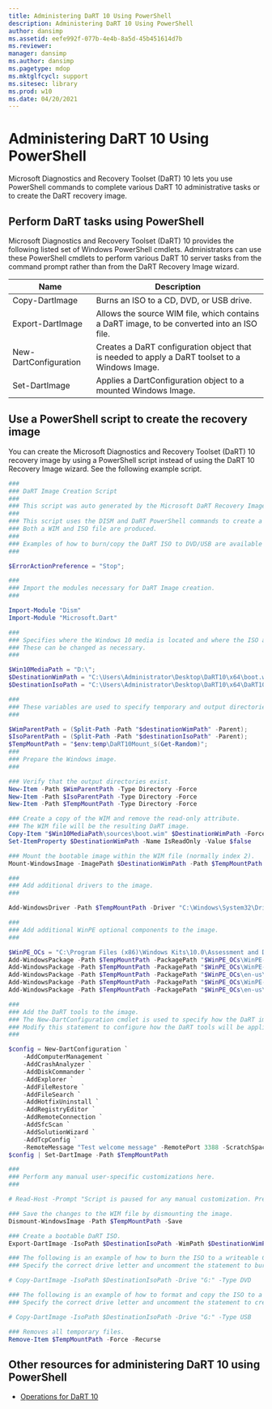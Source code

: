```yaml
---
title: Administering DaRT 10 Using PowerShell
description: Administering DaRT 10 Using PowerShell
author: dansimp
ms.assetid: eefe992f-077b-4e4b-8a5d-45b451614d7b
ms.reviewer:
manager: dansimp
ms.author: dansimp
ms.pagetype: mdop
ms.mktglfcycl: support
ms.sitesec: library
ms.prod: w10
ms.date: 04/20/2021
---
```


# Administering DaRT 10 Using PowerShell

Microsoft Diagnostics and Recovery Toolset (DaRT) 10 lets you use PowerShell commands to complete various DaRT 10 administrative tasks or to create the DaRT recovery image.

## Perform DaRT tasks using PowerShell

Microsoft Diagnostics and Recovery Toolset (DaRT) 10 provides the following listed set of Windows PowerShell cmdlets. Administrators can use these PowerShell cmdlets to perform various DaRT 10 server tasks from the command prompt rather than from the DaRT Recovery Image wizard.

| Name                  | Description                                                                                    |
| --------------------- | ---------------------------------------------------------------------------------------------- |
| Copy-DartImage        | Burns an ISO to a CD, DVD, or USB drive.                                                       |
| Export-DartImage      | Allows the source WIM file, which contains a DaRT image, to be converted into an ISO file.     |
| New-DartConfiguration | Creates a DaRT configuration object that is needed to apply a DaRT toolset to a Windows Image. |
| Set-DartImage         | Applies a DartConfiguration object to a mounted Windows Image.                                 |

## Use a PowerShell script to create the recovery image

You can create the Microsoft Diagnostics and Recovery Toolset (DaRT) 10 recovery image by using a PowerShell script instead of using the DaRT 10 Recovery Image wizard. See the following example script.

```PowerShell
###
### DaRT Image Creation Script
###
### This script was auto generated by the Microsoft DaRT Recovery Image Wizard.
###
### This script uses the DISM and DaRT PowerShell commands to create a bootable DaRT image.
### Both a WIM and ISO file are produced.
###
### Examples of how to burn/copy the DaRT ISO to DVD/USB are available at the end of this script.
###

$ErrorActionPreference = "Stop";                                                ### This variable tells PowerShell to stop if an error occurs.

###
### Import the modules necessary for DaRT Image creation.
###

Import-Module "Dism"
Import-Module "Microsoft.Dart"

###
### Specifies where the Windows 10 media is located and where the ISO and WIM files will be saved.
### These can be changed as necessary.
###

$Win10MediaPath = "D:\";                                                        ### This is the path of the Windows 10 media.
$DestinationWimPath = "C:\Users\Administrator\Desktop\DaRT10\x64\boot.wim";     ### Specify where the WIM file will be saved.
$DestinationIsoPath = "C:\Users\Administrator\Desktop\DaRT10\x64\DaRT10.iso";   ### Specify where the ISO will be saved.

###
### These variables are used to specify temporary and output directories based on the paths above.
###

$WimParentPath = (Split-Path -Path "$destinationWimPath" -Parent);              ### Specify the directory where the DaRT WIM file will be saved.
$IsoParentPath = (Split-Path -Path "$destinationIsoPath" -Parent);              ### This is the directory where the DaRT ISO file will be saved.
$TempMountPath = "$env:temp\DaRT10Mount_$(Get-Random)";                         ### Specify the temporary directory used to mount the Windows image.
###
### Prepare the Windows image.
###

### Verify that the output directories exist.
New-Item -Path $WimParentPath -Type Directory -Force
New-Item -Path $IsoParentPath -Type Directory -Force
New-Item -Path $TempMountPath -Type Directory -Force

### Create a copy of the WIM and remove the read-only attribute.
### The WIM file will be the resulting DaRT image.
Copy-Item "$Win10MediaPath\sources\boot.wim" $DestinationWimPath -Force
Set-ItemProperty $DestinationWimPath -Name IsReadOnly -Value $false

### Mount the bootable image within the WIM file (normally index 2).
Mount-WindowsImage -ImagePath $DestinationWimPath -Path $TempMountPath -Index 2

###
### Add additional drivers to the image.
###

Add-WindowsDriver -Path $TempMountPath -Driver "C:\Windows\System32\DriverStore\FileRepository\xusb22.inf_amd64_89c20c625f14f923\xusb22.inf" -ForceUnsigned

###
### Add additional WinPE optional components to the image.
###

$WinPE_OCs = "C:\Program Files (x86)\Windows Kits\10.0\Assessment and Deployment Kit\Windows Preinstallation Environment\amd64\WinPE_OCs\"
Add-WindowsPackage -Path $TempMountPath -PackagePath "$WinPE_OCs\WinPE-Scripting.cab"
Add-WindowsPackage -Path $TempMountPath -PackagePath "$WinPE_OCs\WinPE-FMAPI.cab"
Add-WindowsPackage -Path $TempMountPath -PackagePath "$WinPE_OCs\en-us\WinPE-Scripting_en-us.cab"
Add-WindowsPackage -Path $TempMountPath -PackagePath "$WinPE_OCs\WinPE-HTA.cab"
Add-WindowsPackage -Path $TempMountPath -PackagePath "$WinPE_OCs\en-us\WinPE-HTA_en-us.cab"

###
### Add the DaRT tools to the image.
### The New-DartConfiguration cmdlet is used to specify how the DaRT image is configured.
### Modify this statement to configure how the DaRT tools will be applied to the image.
###

$config = New-DartConfiguration `
    -AddComputerManagement `
    -AddCrashAnalyzer `
    -AddDiskCommander `
    -AddExplorer `
    -AddFileRestore `
    -AddFileSearch `
    -AddHotfixUninstall `
    -AddRegistryEditor `
    -AddRemoteConnection `
    -AddSfcScan `
    -AddSolutionWizard `
    -AddTcpConfig `
    -RemoteMessage "Test welcome message" -RemotePort 3388 -ScratchSpace 512
$config | Set-DartImage -Path $TempMountPath

###
### Perform any manual user-specific customizations here.
###

# Read-Host -Prompt "Script is paused for any manual customization. Press ENTER to continue"

### Save the changes to the WIM file by dismounting the image.
Dismount-WindowsImage -Path $TempMountPath -Save

### Create a bootable DaRT ISO.
Export-DartImage -IsoPath $DestinationIsoPath -WimPath $DestinationWimPath

### The following is an example of how to burn the ISO to a writeable CD/DVD.
### Specify the correct drive letter and uncomment the statement to burn an ISO.

# Copy-DartImage -IsoPath $DestinationIsoPath -Drive "G:" -Type DVD

### The following is an example of how to format and copy the ISO to a USB drive.
### Specify the correct drive letter and uncomment the statement to create a bootable USB.

# Copy-DartImage -IsoPath $DestinationIsoPath -Drive "G:" -Type USB

### Removes all temporary files.
Remove-Item $TempMountPath -Force -Recurse
```

## Other resources for administering DaRT 10 using PowerShell

- [Operations for DaRT 10](operations-for-dart-10.md)
